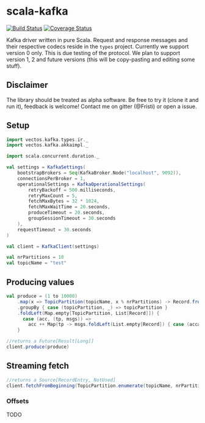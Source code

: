 scala-kafka
===

[![Build Status](https://travis-ci.org/vectos/scala-kafka.svg)](https://travis-ci.org/vectos/scala-kafka)
[![Coverage Status](https://coveralls.io/repos/github/vectos/scala-kafka/badge.svg?branch=master)](https://coveralls.io/github/vectos/scala-kafka?branch=master)

Kafka driver written in pure Scala. Request and response messages and their respective codecs reside in the `types` project. Currently we support version 0 only. This is due testing of the protocol. We plan to support version 1, 2 and future versions (this will be copy-pasting and editing some stuff).

## Disclaimer

The library should be treated as alpha software. Be free to try it (clone it and run it), feedback is welcome! Contact me on gitter (@Fristi) or open a issue.

## Setup

```scala
import vectos.kafka.types.ir._
import vectos.kafka.akkaimpl._

import scala.concurrent.duration._

val settings = KafkaSettings(
    bootstrapBrokers = Seq(KafkaBroker.Node("localhost", 9092)),
    connectionsPerBroker = 1,
    operationalSettings = KafkaOperationalSettings(
        retryBackoff = 500.milliseconds,
        retryMaxCount = 5,
        fetchMaxBytes = 32 * 1024,
        fetchMaxWaitTime = 20.seconds,
        produceTimeout = 20.seconds,
        groupSessionTimeout = 30.seconds
    ),
    requestTimeout = 30.seconds
)

val client = KafkaClient(settings)

val nrPartitions = 10
val topicName = "test"
```

## Producing values

```scala
val produce = (1 to 10000)
    .map(x => TopicPartition(topicName, x % nrPartitions) -> Record.fromUtf8StringValue(s"Hello world $x"))
    .groupBy { case (topicPartition, _) => topicPartition }
    .foldLeft(Map.empty[TopicPartition, List[Record]]) {
      case (acc, (tp, msgs)) =>
        acc ++ Map(tp -> msgs.foldLeft(List.empty[Record]) { case (acca, e) => acca :+ e._2 })
    }

//returns a Future[Result[Long]]
client.produce(produce)
```

## Streaming fetch

```scala
//returns a Source[RecordEntry, NotUsed]
client.fetchFromBeginning(TopicPartition.enumerate(topicName, nrPartitions))
```

### Offsets

TODO